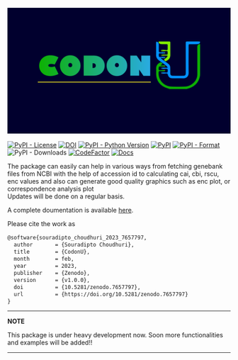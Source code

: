 [//]: # (# CodonU)

![CodonU](https://github.com/SouradiptoC/CodonU/blob/master/images/CODON_U_Background.png)

[![PyPI - License](https://img.shields.io/pypi/l/CodonU)](https://opensource.org/licenses/MIT)
[![DOI](https://zenodo.org/badge/536583655.svg)](https://zenodo.org/badge/latestdoi/536583655)
[![PyPI - Python Version](https://img.shields.io/pypi/pyversions/CodonU)](https://pypi.org/project/CodonU)
[![PyPI](https://img.shields.io/pypi/v/CodonU)](https://pypi.org/project/CodonU)
[![PyPI - Format](https://img.shields.io/pypi/format/CodonU)](https://pypi.org/project/CodonU)
![PyPI - Downloads](https://img.shields.io/pypi/dm/CodonU?label=PyPI-downloads)
[![CodeFactor](https://www.codefactor.io/repository/github/souradiptoc/codonu/badge/master)](https://www.codefactor.io/repository/github/souradiptoc/codonu/overview/master)
[![Docs](https://img.shields.io/badge/docs-passing-brightgreen)](https://souradiptoc.github.io/CodonU/)

The package can easily can help in various ways from fetching genebank files from NCBI with the help of accession id to
calculating cai, cbi, rscu, enc values and also can generate good quality graphics such as enc plot, or correspondence
analysis plot
<br>
Updates will be done on a regular basis.

A complete doumentation is available [here](https://github.com/SouradiptoC/codon_usage/wiki).

Please cite the work as

    @software{souradipto_choudhuri_2023_7657797,
      author       = {Souradipto Choudhuri},
      title        = {CodonU},
      month        = feb,
      year         = 2023,
      publisher    = {Zenodo},
      version      = {v1.0.0},
      doi          = {10.5281/zenodo.7657797},
      url          = {https://doi.org/10.5281/zenodo.7657797}
    }

---
**NOTE**

This package is under heavy development now. Soon more functionalities and examples will be added!!

---
